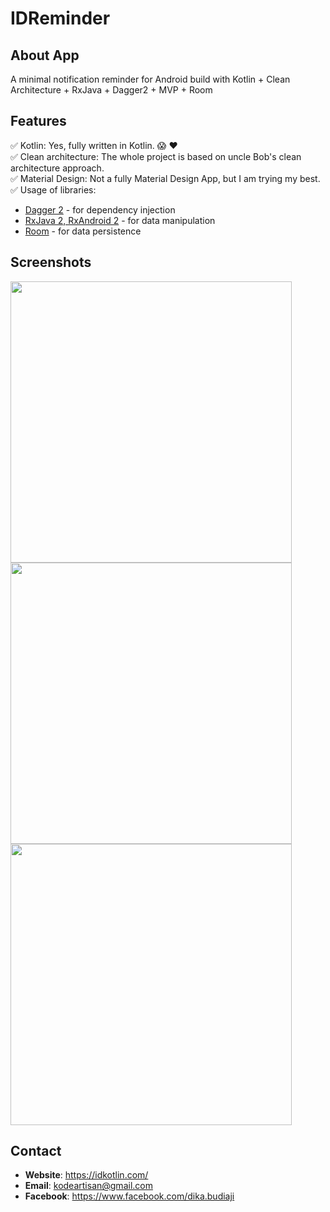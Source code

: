 # IDReminder

## About App
A minimal notification reminder for Android build with Kotlin + Clean Architecture + RxJava + Dagger2 + MVP + Room

## Features
:white_check_mark:  Kotlin: Yes, fully written in Kotlin. :scream: :heart: <br/>
:white_check_mark:  Clean architecture: The whole project is based on uncle Bob's clean architecture approach. <br/>
:white_check_mark:  Material Design: Not a fully Material Design App, but I am trying my best. <br/>
:white_check_mark:  Usage of libraries:<br/>
   * [Dagger 2](https://github.com/google/dagger) - for dependency injection<br/>
   * [RxJava 2, RxAndroid 2](https://github.com/ReactiveX/RxJava) - for data manipulation<br/>
   * [Room](https://developer.android.com/topic/libraries/architecture/room.html) - for data persistence<br/>

## Screenshots

<img height="450px" src="https://github.com/idkotlinx/idreminder/blob/master/art/ss1.png" />

<img  height="450px" src="https://github.com/idkotlinx/idreminder/blob/master/art/ss2.png" />

<img  height="450px" src="https://github.com/idkotlinx/idreminder/blob/master/art/ss3.png" />

## Contact
- **Website**: https://idkotlin.com/
- **Email**: kodeartisan@gmail.com
- **Facebook**: https://www.facebook.com/dika.budiaji
